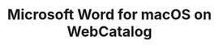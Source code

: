 ---
name: Microsoft Word
category: Productivity
featured: true
title: Microsoft Word for macOS on WebCatalog
key: microsoft-word
fullUrl: 'https://office.live.com/start/Word.aspx'
hostname: office.live.com

---